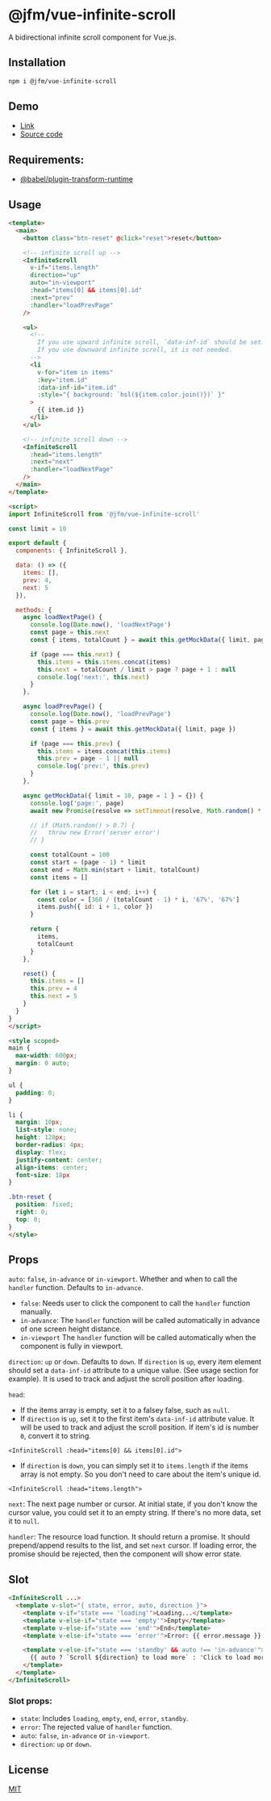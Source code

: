 # @jfm/vue-infinite-scroll
A bidirectional infinite scroll component for Vue.js.

## Installation
```sh
npm i @jfm/vue-infinite-scroll
```

## Demo
- [Link](http://jiangfengming.github.io/vue-infinite-scroll/demo/index.html)
- [Source code](demo-src/App.vue)

## Requirements:
* [@babel/plugin-transform-runtime](https://babeljs.io/docs/en/babel-plugin-transform-runtime)

## Usage
```html
<template>
  <main>
    <button class="btn-reset" @click="reset">reset</button>

    <!-- infinite scroll up -->
    <InfiniteScroll
      v-if="items.length"
      direction="up"
      auto="in-viewport"
      :head="items[0] && items[0].id"
      :next="prev"
      :handler="loadPrevPage"
    />

    <ul>
      <!--
        If you use upward infinite scroll, `data-inf-id` should be set.
        If you use downward infinite scroll, it is not needed.
      -->
      <li
        v-for="item in items"
        :key="item.id"
        :data-inf-id="item.id"
        :style="{ background: `hsl(${item.color.join()})` }"
      >
        {{ item.id }}
      </li>
    </ul>

    <!-- infinite scroll down -->
    <InfiniteScroll
      :head="items.length"
      :next="next"
      :handler="loadNextPage"
    />
  </main>
</template>

<script>
import InfiniteScroll from '@jfm/vue-infinite-scroll'

const limit = 10

export default {
  components: { InfiniteScroll },

  data: () => ({
    items: [],
    prev: 4,
    next: 5
  }),

  methods: {
    async loadNextPage() {
      console.log(Date.now(), 'loadNextPage')
      const page = this.next
      const { items, totalCount } = await this.getMockData({ limit, page })

      if (page === this.next) {
        this.items = this.items.concat(items)
        this.next = totalCount / limit > page ? page + 1 : null
        console.log('next:', this.next)
      }
    },

    async loadPrevPage() {
      console.log(Date.now(), 'loadPrevPage')
      const page = this.prev
      const { items } = await this.getMockData({ limit, page })

      if (page === this.prev) {
        this.items = items.concat(this.items)
        this.prev = page - 1 || null
        console.log('prev:', this.prev)
      }
    },

    async getMockData({ limit = 10, page = 1 } = {}) {
      console.log('page:', page)
      await new Promise(resolve => setTimeout(resolve, Math.random() * 2000))

      // if (Math.random() > 0.7) {
      //   throw new Error('server error')
      // }

      const totalCount = 100
      const start = (page - 1) * limit
      const end = Math.min(start + limit, totalCount)
      const items = []

      for (let i = start; i < end; i++) {
        const color = [360 / (totalCount - 1) * i, '67%', '67%']
        items.push({ id: i + 1, color })
      }

      return {
        items,
        totalCount
      }
    },

    reset() {
      this.items = []
      this.prev = 4
      this.next = 5
    }
  }
}
</script>

<style scoped>
main {
  max-width: 600px;
  margin: 0 auto;
}

ul {
  padding: 0;
}

li {
  margin: 10px;
  list-style: none;
  height: 128px;
  border-radius: 4px;
  display: flex;
  justify-content: center;
  align-items: center;
  font-size: 18px
}

.btn-reset {
  position: fixed;
  right: 0;
  top: 0;
}
</style>
```

## Props
`auto`: `false`, `in-advance` or `in-viewport`. Whether and when to call the `handler` function.
  Defaults to `in-advance`.
  - `false`: Needs user to click the component to call the `handler` function manually.
  - `in-advance`: The `handler` function will be called automatically in advance of one screen height distance.
  - `in-viewport` The `handler` function will be called automatically when the component is fully in viewport.

`direction`: `up` or `down`. Defaults to `down`.
  If `direction` is `up`, every item element should set a `data-inf-id` attribute to a unique value.
  (See usage section for example).
  It is used to track and adjust the scroll position after loading.

`head`:
  - If the items array is empty, set it to a falsey false, such as `null`.
  - If `direction` is `up`, set it to the first item's `data-inf-id` attribute value.
    It will be used to track and adjust the scroll position. If item's id is number `0`, convert it to string.
```vue
<InfiniteScroll :head="items[0] && items[0].id">
```
  - If `direction` is `down`, you can simply set it to `items.length` if the items array is not empty.
    So you don't need to care about the item's unique id.
```vue
<InfiniteScroll :head="items.length">
```

`next`: The next page number or cursor. At initial state, if you don't know the cursor value,
  you could set it to an empty string. If there's no more data, set it to `null`.

`handler`: The resource load function. It should return a promise. It should prepend/append results to the list,
  and set `next` cursor. If loading error, the promise should be rejected, then the component will show error state.

## Slot
```html
<InfiniteScroll ...>
  <template v-slot="{ state, error, auto, direction }">
    <template v-if="state === 'loading'">Loading...</template>
    <template v-else-if="state === 'empty'">Empty</template>
    <template v-else-if="state === 'end'">End</template>
    <template v-else-if="state === 'error'">Error: {{ error.message }}. Click to retry</template>

    <template v-else-if="state === 'standby' && auto !== 'in-advance'">
      {{ auto ? `Scroll ${direction} to load more` : 'Click to load more' }}
    </template>
  </template>
</InfiniteScroll>
```

### Slot props:
- `state`: Includes `loading`, `empty`, `end`, `error`, `standby`.
- `error`: The rejected value of `handler` function.
- `auto`: `false`, `in-advance` or `in-viewport`.
- `direction`: `up` or `down`.

## License
[MIT](LICENSE)
